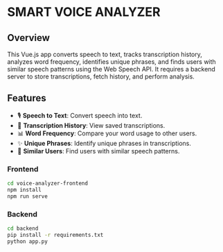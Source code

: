 # SMART VOICE ANALYZER

## Overview
This Vue.js app converts speech to text, tracks transcription history, analyzes word frequency, identifies unique phrases, and finds users with similar speech patterns using the Web Speech API. It requires a backend server to store transcriptions, fetch history, and perform analysis.

## Features
- 🎙️ **Speech to Text**: Convert speech into text.
- 📜 **Transcription History**: View saved transcriptions.
- 📊 **Word Frequency**: Compare your word usage to other users.
- ✨ **Unique Phrases**: Identify unique phrases in transcriptions.
- 👥 **Similar Users**: Find users with similar speech patterns.

### Frontend
```bash
cd voice-analyzer-frontend
npm install
npm run serve
```
### Backend
```bash
cd backend
pip install -r requirements.txt
python app.py
```
